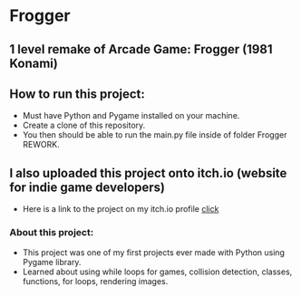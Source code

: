# Frogger

## 1 level remake of Arcade Game: Frogger (1981 Konami) 

## How to run this project:
* Must have Python and Pygame installed on your machine.
* Create a clone of this repository.
* You then should be able to run the main.py file inside of folder Frogger REWORK.

## I also uploaded this project onto itch.io (website for indie game developers)
* Here is a link to the project on my itch.io profile [click](https://jelybeenz.itch.io/frogger)

### About this project:
* This project was one of my first projects ever made with Python using Pygame library.
* Learned about using while loops for games, collision detection, classes, functions, for loops, rendering images.
